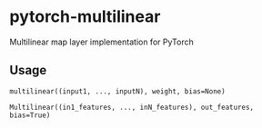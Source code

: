 # pytorch-multilinear
Multilinear map layer implementation for PyTorch

## Usage
`multilinear((input1, ..., inputN), weight, bias=None)`

`Multilinear((in1_features, ..., inN_features), out_features, bias=True)`

